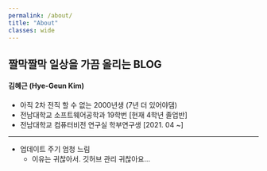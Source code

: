 ```yaml
---
permalink: /about/
title: "About"
classes: wide
---
```


## **짤막짤막 일상을 가끔 올리는 BLOG**

#### 김혜근 (Hye-Geun Kim)

- 아직 2차 전직 할 수 없는 2000년생 (7년 더 있어야댐)
- 전남대학교 소프트웨어공학과 19학번 [현재 4학년 졸업반]
- 전남대학교 컴퓨터비전 연구실 학부연구생 [2021. 04 ~]

------

- 업데이트 주기 엄청 느림
  - 이유는 귀찮아서. 깃허브 관리 귀찮아요...
